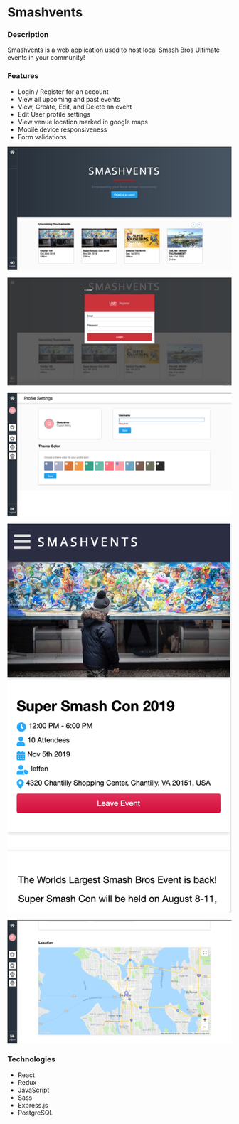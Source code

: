 # Smashvents

### Description
Smashvents is a web application used to host local Smash Bros Ultimate events in your community! 

### Features
- Login / Register for an account
- View all upcoming and past events
- View, Create, Edit, and Delete an event
- Edit User profile settings
- View venue location marked in google maps
- Mobile device responsiveness
- Form validations

![](./examples/home.png)

![](./examples/login_reg.png)

![](./examples/user_settings.png)

![](./examples/mobile.png)

![](./examples/location.png)

### Technologies
- React
- Redux
- JavaScript
- Sass
- Express.js
- PostgreSQL